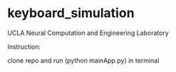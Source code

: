 # keyboard_simulation
UCLA  Neural Computation and Engineering Laboratory 

Instruction: 

clone repo and run (python mainApp.py) in terminal


